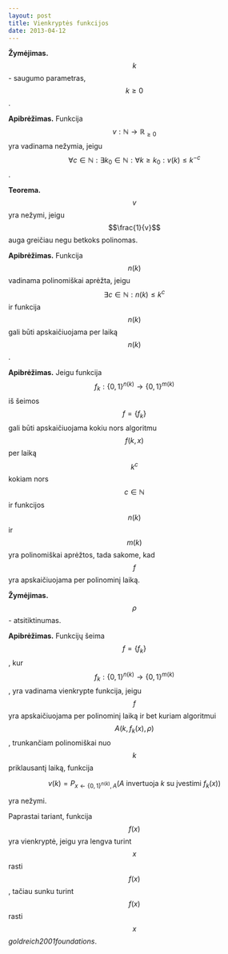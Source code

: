 ```yaml
---
layout: post
title: Vienkryptės funkcijos
date: 2013-04-12
---
```

**Žymėjimas.** $$k$$ - saugumo parametras, $$k \geq 0$$.

**Apibrėžimas.** Funkcija $$v: \mathbb{N} \rightarrow \mathbb{R}_{\geq 0}$$ yra vadinama nežymia, jeigu $$\forall c \in \mathbb{N}: \exists k_0 \in \mathbb{N}: \forall k \geq k_0: v(k) \leq k^{-c}$$.

**Teorema.** $$v$$ yra nežymi, jeigu $$\frac{1}{v}$$ auga greičiau negu betkoks polinomas.

**Apibrėžimas.** Funkcija $$n(k)$$ vadinama polinomiškai aprėžta, jeigu $$\exists c \in \mathbb{N}: n(k) \leq k^c$$ ir funkcija $$n(k)$$ gali būti apskaičiuojama per laiką $$n(k)$$.

**Apibrėžimas.** Jeigu funkcija $$f_k: \{0,1\}^{n(k)} \rightarrow \{0,1\}^{m(k)}$$ iš šeimos $$f=\{f_k\}$$ gali būti apskaičiuojama kokiu nors algoritmu $$f(k,x)$$ per laiką $$k^c$$ kokiam nors $$c \in \mathbb{N}$$ ir funkcijos $$n(k)$$ ir $$m(k)$$ yra polinomiškai aprėžtos, tada sakome, kad $$f$$ yra apskaičiuojama per polinominį laiką.

**Žymėjimas.** $$\rho$$ - atsitiktinumas.

**Apibrėžimas.** Funkcijų šeima $$f=\{f_k\}$$,
kur $$f_k: \{0,1\}^{n(k)} \rightarrow \{0,1\}^{m(k)}$$,
yra vadinama vienkrypte funkcija,
jeigu $$f$$ yra apskaičiuojama per polinominį laiką ir bet kuriam algoritmui $$A(k, f_k(x), \rho)$$, trunkančiam polinomiškai nuo $$k$$ priklausantį laiką, funkcija

$$\begin{equation}v(k) = P_{x \leftarrow \{0,1\}^{n(k)}, A}(\text{$A$ invertuoja $k$ su įvestimi $f_k(x)$})\end{equation}$$

yra nežymi.

Paprastai tariant, funkcija $$f(x)$$ yra vienkryptė, jeigu yra lengva turint $$x$$ rasti $$f(x)$$, tačiau sunku turint $$f(x)$$ rasti $$x$$ *goldreich2001foundations*.
